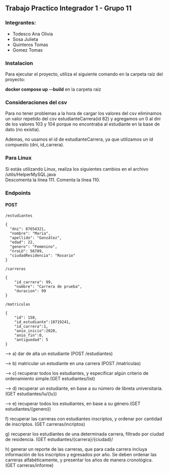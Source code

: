 ## Trabajo Practico Integrador 1 - Grupo 11

<h3>Integrantes:</h1>
<ul>
  <li>Todesco Ana Olivia</li>
  <li>Sosa Julieta</li>
  <li>Quinteros Tomas</li>
  <li>Gomez Tomas</li>
</ul>

### Instalacion
<p>Para ejecutar el proyecto, utiliza el siguiente comando en la carpeta raíz del proyecto:</p>
<b>docker compose up --build</b> en la carpeta raiz

### Consideraciones del csv
Para no tener problemas a la hora de cargar los valores del csv eliminamos un valor repetido del csv estudianteCarrera(id 82) y agregamos un 0 al dni de los valores 103 y 104 porque no encontraba al estudiante en la base de dato (no existia).

Ademas, no usamos el id de estudianteCarrera, ya que utilizamos un id compuesto (dni, id_carrera).

### Para Linux
<p>Si estás utilizando Linux, realiza los siguientes cambios en el archivo /utils/HelperMySQL.java 
<br>
Descomenta la línea 111.
Comenta la línea 110.</p>

### Endpoints

#### POST

```
/estudiantes

{
  "dni": 87654321,
  "nombre": "María",
  "apellido": "González",
  "edad": 22,
  "genero": "Femenino",
  "nroLU": 56789,
  "ciudadResidencia": "Rosario"
}
```

```
/carreras

{
    "id_carrera": 99,
    "nombre": "Carrera de prueba",
    "duracion": 99
}
```
```
/matriculas

{
    "id": 150,
    "id_estudiante":10719241,
    "id_carrera":1,
    "anio_inicio":2020,
    "anio_fin":0,
    "antiguedad": 5
}
```
--> a) dar de alta un estudiante (POST /estudiantes)

--> b) matricular un estudiante en una carrera (POST /matriculas)

--> c) recuperar todos los estudiantes, y especificar algún criterio de ordenamiento simple.(GET estudiantes/list)

--> d) recuperar un estudiante, en base a su número de libreta universitaria.(GET estudiantes/lu/{lu})

--> e) recuperar todos los estudiantes, en base a su género.(GET estudiantes/{genero})

f) recuperar las carreras con estudiantes inscriptos, y ordenar por cantidad de inscriptos. (GET carreras/incriptos)

g) recuperar los estudiantes de una determinada carrera, filtrado por ciudad de residencia. (GET estudiantes/{carrera}/{ciudad}/


h) generar un reporte de las carreras, que para cada carrera incluya información de los
inscriptos y egresados por año. Se deben ordenar las carreras alfabéticamente, y
presentar los años de manera cronológica. (GET carreras/informe)

